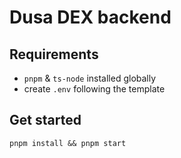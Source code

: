 # Dusa DEX backend

## Requirements

-   `pnpm` & `ts-node` installed globally
-   create `.env` following the template

## Get started

```shell
pnpm install && pnpm start
```
